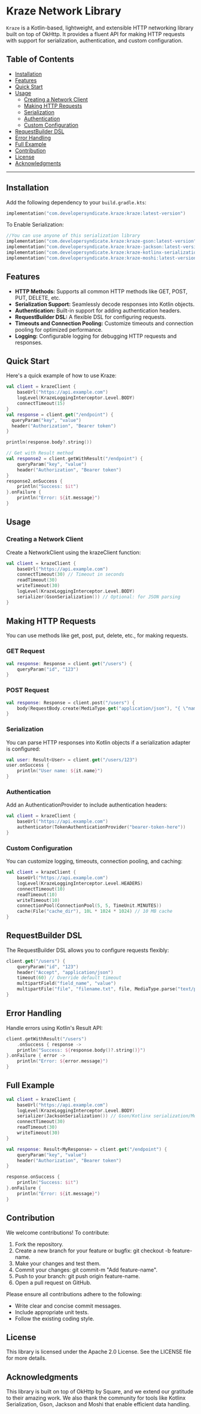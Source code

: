 # Kraze Network Library

`Kraze` is a Kotlin-based, lightweight, and extensible HTTP networking library built on top of OkHttp. It provides a fluent API for making HTTP requests with support for serialization, authentication, and custom configuration.

## Table of Contents

- [Installation](#installation)
- [Features](#features)
- [Quick Start](#quick-start)
- [Usage](#usage)
   - [Creating a Network Client](#creating-a-network-client)
   - [Making HTTP Requests](#making-http-requests)
   - [Serialization](#serialization)
   - [Authentication](#authentication)
   - [Custom Configuration](#custom-configuration)
- [RequestBuilder DSL](#requestbuilder-dsl)
- [Error Handling](#error-handling)
- [Full Example](#full-example)
- [Contribution](#contribution)
- [License](#license)
- [Acknowledgments](#acknowledgments)

---

## Installation

Add the following dependency to your `build.gradle.kts`:

```kotlin
implementation("com.developersyndicate.kraze:kraze:latest-version")
```
To Enable Serialization:
```kotlin
//You can use anyone of this serialization library
implementation("com.developersyndicate.kraze:kraze-gson:latest-version")
implementation("com.developersyndicate.kraze:kraze-jackson:latest-version")
implementation("com.developersyndicate.kraze:kraze-kotlinx-serialization:latest-version")
implementation("com.developersyndicate.kraze:kraze-moshi:latest-version")
```

## Features
- **HTTP Methods:** Supports all common HTTP methods like GET, POST, PUT, DELETE, etc.
- **Serialization Support:** Seamlessly decode responses into Kotlin objects.
- **Authentication:** Built-in support for adding authentication headers.
- **RequestBuilder DSL:** A flexible DSL for configuring requests.
- **Timeouts and Connection Pooling:** Customize timeouts and connection pooling for optimized performance.
- **Logging:** Configurable logging for debugging HTTP requests and responses.

## Quick Start
Here's a quick example of how to use Kraze:
```kotlin
val client = krazeClient {
    baseUrl("https://api.example.com")
    logLevel(KrazeLoggingInterceptor.Level.BODY)
    connectTimeout(15)
}
val response = client.get("/endpoint") {
  queryParam("key", "value")
  header("Authorization", "Bearer token")
}

println(response.body?.string())

// Get with Result method
val response2 = client.getWithResult("/endpoint") {
    queryParam("key", "value")
    header("Authorization", "Bearer token")
}
response2.onSuccess {
    println("Success: $it")
}.onFailure {
    println("Error: ${it.message}")
}
```

## Usage
### Creating a Network Client
Create a NetworkClient using the krazeClient function:
```kotlin
val client = krazeClient {
    baseUrl("https://api.example.com")
    connectTimeout(30) // Timeout in seconds
    readTimeout(30)
    writeTimeout(30)
    logLevel(KrazeLoggingInterceptor.Level.BODY)
    serializer(GsonSerialization()) // Optional: for JSON parsing
}
```
## Making HTTP Requests
You can use methods like get, post, put, delete, etc., for making requests.
### GET Request
```kotlin
val response: Response = client.get("/users") {
    queryParam("id", "123")
}
```
### POST Request
```kotlin
val response: Response = client.post("/users") {
    body(RequestBody.create(MediaType.get("application/json"), "{ \"name\": \"John\" }"))
}
```
### Serialization
You can parse HTTP responses into Kotlin objects if a serialization adapter is configured:
```kotlin
val user: Result<User> = client.get("/users/123")
user.onSuccess {
    println("User name: ${it.name}")
}
```
### Authentication
Add an AuthenticationProvider to include authentication headers:
```kotlin
val client = krazeClient {
    baseUrl("https://api.example.com")
    authenticator(TokenAuthenticationProvider("bearer-token-here"))
}
```
### Custom Configuration
You can customize logging, timeouts, connection pooling, and caching:
```kotlin
val client = krazeClient {
    baseUrl("https://api.example.com")
    logLevel(KrazeLoggingInterceptor.Level.HEADERS)
    connectTimeout(10)
    readTimeout(10)
    writeTimeout(10)
    connectionPool(ConnectionPool(5, 5, TimeUnit.MINUTES))
    cache(File("cache_dir"), 10L * 1024 * 1024) // 10 MB cache
}
```

## RequestBuilder DSL
The RequestBuilder DSL allows you to configure requests flexibly:
```kotlin
client.get("/users") {
    queryParam("id", "123")
    header("Accept", "application/json")
    timeout(60) // Override default timeout
    multipartField("field_name", "value")
    multipartFile("file", "filename.txt", file, MediaType.parse("text/plain")!!)
}
```

## Error Handling
Handle errors using Kotlin's Result API:
```kotlin
client.getWithResult("/users")
    .onSuccess { response ->
    println("Success: ${response.body()?.string()}")
}.onFailure { error ->
    println("Error: ${error.message}")
}
```

## Full Example
```kotlin
val client = krazeClient {
    baseUrl("https://api.example.com")
    logLevel(KrazeLoggingInterceptor.Level.BODY)
    serializer(JacksonSerialization()) // Gson/Kotlinx serialization/Moshi/Jackson
    connectTimeout(30)
    readTimeout(30)
    writeTimeout(30)
}

val response: Result<MyResponse> = client.get("/endpoint") {
    queryParam("key", "value")
    header("Authorization", "Bearer token")
}

response.onSuccess {
    println("Success: $it")
}.onFailure {
    println("Error: ${it.message}")
}
```
## Contribution
We welcome contributions! To contribute:

1. Fork the repository.
2. Create a new branch for your feature or bugfix: git checkout -b feature-name.
3. Make your changes and test them.
4. Commit your changes: git commit-m "Add feature-name".
5. Push to your branch: git push origin feature-name.
6. Open a pull request on GitHub.

Please ensure all contributions adhere to the following:
- Write clear and concise commit messages.
- Include appropriate unit tests.
- Follow the existing coding style.

## License
This library is licensed under the Apache 2.0 License. See the LICENSE file for more details.

## Acknowledgments
This library is built on top of OkHttp by Square, and we extend our gratitude to their amazing work. We also thank the community for tools like Kotlinx Serialization, Gson, Jackson and Moshi that enable efficient data handling.
